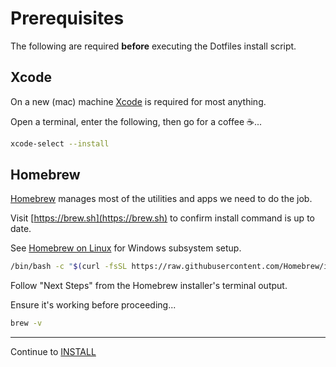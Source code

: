 [Homebrew]: https://docs.brew.sh/
[Xcode]: https://developer.apple.com/xcode/
# Prerequisites

The following are required **before** executing the Dotfiles install script.
## Xcode

On a new (mac) machine [Xcode][Xcode] is required for most anything.

Open a terminal, enter the following, then go for a coffee ☕...

```sh
xcode-select --install
```

## Homebrew

[Homebrew][Homebrew] manages most of the utilities and apps we need to do the job.

Visit [https://brew.sh](https://brew.sh) to confirm install command is up to date.

See [Homebrew on Linux](https://docs.brew.sh/Homebrew-on-Linux) for Windows subsystem setup.

```sh
/bin/bash -c "$(curl -fsSL https://raw.githubusercontent.com/Homebrew/install/master/install.sh)"
```

Follow "Next Steps" from the Homebrew installer's terminal output.

Ensure it's working before proceeding...

```sh
brew -v
```

---
Continue to [INSTALL](./INSTALL.md)

